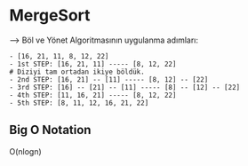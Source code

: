 # MergeSort

--> Böl ve Yönet Algoritmasının uygulanma adımları:

    - [16, 21, 11, 8, 12, 22]
    - 1st STEP: [16, 21, 11] ----- [8, 12, 22]
    # Diziyi tam ortadan ikiye böldük.
    - 2nd STEP: [16, 21] -- [11] ----- [8, 12] -- [22]
    - 3rd STEP: [16] -- [21] -- [11] ----- [8] -- [12] -- [22]
    - 4th STEP: [11, 16, 21] ----- [8, 12, 22]
    - 5th STEP: [8, 11, 12, 16, 21, 22]

## Big O Notation

O(nlogn)
